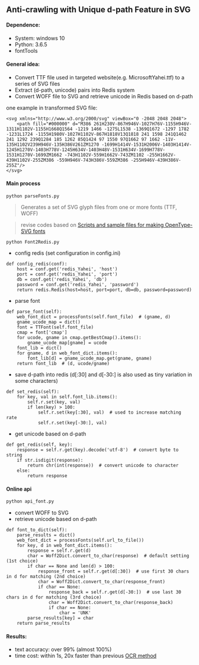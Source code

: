 ## Anti-crawling with Unique d-path Feature in SVG

#### Dependence:
- System: windows 10
- Python: 3.6.5
- fontTools

#### General idea:
- Convert TTF file used in targeted website(e.g. MicrosoftYahei.ttf) to a series of SVG files 
- Extract (d-path, unicode) pairs into Redis system
- Convert WOFF file to SVG and retrieve unicode in Redis based on d-path

one example in transformed SVG file:
```
<svg xmlns="http://www.w3.org/2000/svg" viewBox="0 -2048 2048 2048">
	<path fill="#000000" d="M386 261H230V-867H946V-1027H76V-1155H946V-1311H1102V-1155H1668Q1564 -1219 1466 -1275L1538 -1369Q1672 -1297 1782 -1231L1724 -1155H1980V-1027H1102V-867H1818V13Q1818 241 1598 241Q1462 241 1292 239Q1284 185 1262 85Q1424 97 1550 97Q1662 97 1662 -11V-135H1102V239H946V-135H386V261ZM1270 -1699H1414V-1531H2006V-1403H1414V-1245H1270V-1403H778V-1245H634V-1403H48V-1531H634V-1699H778V-1531H1270V-1699ZM1662 -743H1102V-559H1662V-743ZM1102 -255H1662V-439H1102V-255ZM386 -559H946V-743H386V-559ZM386 -255H946V-439H386V-255Z"/>
</svg>
```

#### Main process
```
python parseFonts.py
```
> Generates a set of SVG glyph files from one or more fonts (TTF, WOFF)

> revise codes based on [Scripts and sample files for making OpenType-SVG fonts](https://github.com/adobe-type-tools/opentype-svg)

```
python Font2Redis.py
```
- config redis (set configuration in config.ini)
```
def config_redis(conf):
    host = conf.get('redis_Yahei', 'host')
    port = conf.get('redis_Yahei', 'port')
    db = conf.get('redis_Yahei', 'db')
    password = conf.get('redis_Yahei', 'password')
    return redis.Redis(host=host, port=port, db=db, password=password)
```
- parse font 
```
def parse_font(self):
    web_font_dict = processFonts(self.font_file)  # (gname, d)
    gname_ucode_map = dict()
    font = TTFont(self.font_file)
    cmap = font['cmap']
    for ucode, gname in cmap.getBestCmap().items():
        gname_ucode_map[gname] = ucode
    font_lib = dict()
    for gname, d in web_font_dict.items():
        font_lib[d] = gname_ucode_map.get(gname, gname)
    return font_lib  # (d, ucode/gname)
```
- save d-path into redis (d[:30] and d[-30:] is also used as tiny variation in some characters)
```
def set_redis(self):
    for key, val in self.font_lib.items():
        self.r.set(key, val)
        if len(key) > 100:
            self.r.set(key[:30], val)  # used to increase matching rate
            self.r.set(key[-30:], val)
```
- get unicode based on d-path
```
def get_redis(self, key):
    response = self.r.get(key).decode('utf-8')  # convert byte to string
    if str.isdigit(response):
        return chr(int(response))  # convert unicode to character
    else:
        return response
```

#### Online api
```python
python api_font.py
```
- convert WOFF to SVG
- retrieve unicode based on d-path
```
def font_to_dict(self):
    parse_results = dict()
    web_font_dict = processFonts(self.url_to_file())
    for key, d in web_font_dict.items():
        response = self.r.get(d)
        char = Woff2Dict.convert_to_char(response)  # default setting (1st choice)
        if char == None and len(d) > 100:
            response_front = self.r.get(d[:30])  # use first 30 chars in d for matching (2nd choice)
            char = Woff2Dict.convert_to_char(response_front)
            if char == None:
                response_back = self.r.get(d[-30:])  # use last 30 chars in d for matching (3rd choice)
                char = Woff2Dict.convert_to_char(response_back)
                if char == None:
                    char = 'UNK'
        parse_results[key] = char
    return parse_results
```

#### Results:
- text accuracy: over 99% (almost 100%)
- time cost: within 1s, 20x faster than previous [OCR method](https://github.com/shishishu/anti-crawl-fontlib-img)